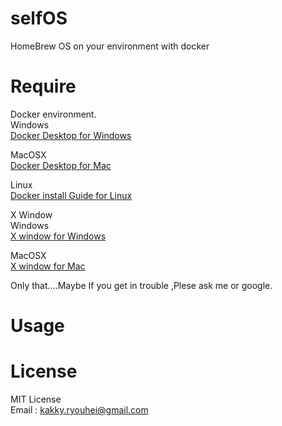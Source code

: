 # selfOS
HomeBrew OS on your environment with docker
# Require
Docker environment.  
Windows  
[Docker Desktop for Windows](https://hub.docker.com/editions/community/docker-ce-desktop-windows)  

MacOSX  
[Docker Desktop for Mac](https://hub.docker.com/editions/community/docker-ce-desktop-mac)  

Linux  
[Docker install Guide for Linux](https://docs.docker.com/engine/install/debian)  

X Window  
Windows  
[X window for Windows](http://www.straightrunning.com/XmingNotes/)  

MacOSX  
[X window for Mac](https://www.xquartz.org/)   

Only that....Maybe
If you get in trouble ,Plese ask me or google.



# Usage
# License
MIT License  
Email : kakky.ryouhei@gmail.com
